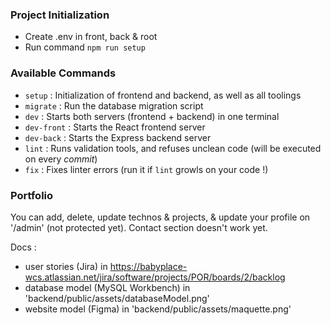 ### Project Initialization

- Create .env in front, back & root
- Run command `npm run setup`

### Available Commands

- `setup` : Initialization of frontend and backend, as well as all toolings
- `migrate` : Run the database migration script
- `dev` : Starts both servers (frontend + backend) in one terminal
- `dev-front` : Starts the React frontend server
- `dev-back` : Starts the Express backend server
- `lint` : Runs validation tools, and refuses unclean code (will be executed on every _commit_)
- `fix` : Fixes linter errors (run it if `lint` growls on your code !)

### Portfolio

You can add, delete, update technos & projects, & update your profile on '/admin' (not protected yet).
Contact section doesn't work yet.

Docs :

- user stories (Jira) in https://babyplace-wcs.atlassian.net/jira/software/projects/POR/boards/2/backlog
- database model (MySQL Workbench) in 'backend/public/assets/databaseModel.png'
- website model (Figma) in 'backend/public/assets/maquette.png'
